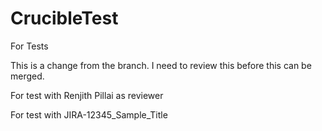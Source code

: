 # CrucibleTest
For Tests

This is a change from the branch. I need to review this before this can be merged.

For test with Renjith Pillai as reviewer

For test with JIRA-12345_Sample_Title
